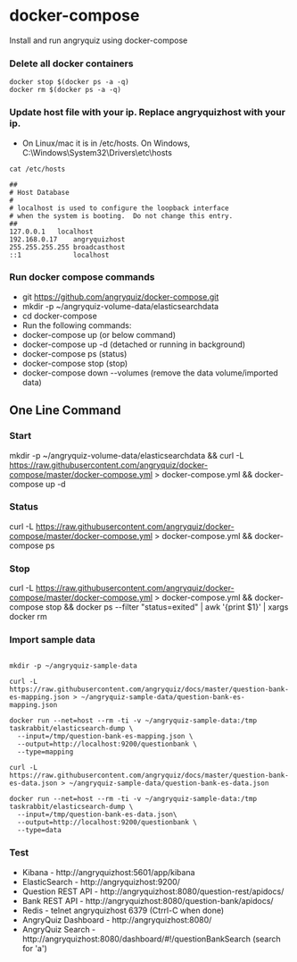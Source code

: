 # docker-compose
Install and run angryquiz using docker-compose

### Delete all docker containers

```
docker stop $(docker ps -a -q)
docker rm $(docker ps -a -q)
```

### Update host file with your ip. Replace angryquizhost with your ip. 

* On Linux/mac it is in /etc/hosts. On Windows, C:\Windows\System32\Drivers\etc\hosts

```
cat /etc/hosts

##
# Host Database
#
# localhost is used to configure the loopback interface
# when the system is booting.  Do not change this entry.
##
127.0.0.1	localhost
192.168.0.17    angryquizhost
255.255.255.255	broadcasthost
::1             localhost 

```

### Run docker compose commands

* git https://github.com/angryquiz/docker-compose.git
* mkdir -p ~/angryquiz-volume-data/elasticsearchdata
* cd docker-compose
* Run the following commands:
* docker-compose up (or below command)
* docker-compose up -d (detached or running in background)
* docker-compose ps (status)
* docker-compose stop (stop)
* docker-compose down --volumes (remove the data volume/imported data)

## One Line Command

### Start

mkdir -p ~/angryquiz-volume-data/elasticsearchdata && curl -L https://raw.githubusercontent.com/angryquiz/docker-compose/master/docker-compose.yml > docker-compose.yml && docker-compose up -d


### Status

curl -L https://raw.githubusercontent.com/angryquiz/docker-compose/master/docker-compose.yml > docker-compose.yml && docker-compose ps

### Stop

curl -L https://raw.githubusercontent.com/angryquiz/docker-compose/master/docker-compose.yml > docker-compose.yml && docker-compose stop && docker ps --filter "status=exited" | awk '{print $1}' | xargs docker rm

### Import sample data

```

mkdir -p ~/angryquiz-sample-data

curl -L https://raw.githubusercontent.com/angryquiz/docs/master/question-bank-es-mapping.json > ~/angryquiz-sample-data/question-bank-es-mapping.json

docker run --net=host --rm -ti -v ~/angryquiz-sample-data:/tmp taskrabbit/elasticsearch-dump \
  --input=/tmp/question-bank-es-mapping.json \
  --output=http://localhost:9200/questionbank \
  --type=mapping

curl -L https://raw.githubusercontent.com/angryquiz/docs/master/question-bank-es-data.json > ~/angryquiz-sample-data/question-bank-es-data.json

docker run --net=host --rm -ti -v ~/angryquiz-sample-data:/tmp taskrabbit/elasticsearch-dump \
  --input=/tmp/question-bank-es-data.json\
  --output=http://localhost:9200/questionbank \
  --type=data
```

### Test

* Kibana - http://angryquizhost:5601/app/kibana
* ElasticSearch - http://angryquizhost:9200/
* Question REST API - http://angryquizhost:8080/question-rest/apidocs/
* Bank REST API - http://angryquizhost:8080/question-bank/apidocs/
* Redis - telnet angryquizhost 6379 (Ctrrl-C when done)
* AngryQuiz Dashboard - http://angryquizhost:8080/ 
* AngryQuiz Search - http://angryquizhost:8080/dashboard/#!/questionBankSearch (search for 'a')


